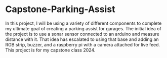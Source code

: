 # Capstone-Parking-Assist
In this project, I will be using a variety of different components to complete my ultimate goal of creating a parking assist for garages. The initial idea of the project is to use a sonar sensor connected to an arduino and measure distance with it. That idea has escalated to using that base and adding an RGB strip, buzzer, and a raspberry pi with a camera attached for live feed. This project is for my capstone class 2024.
